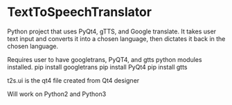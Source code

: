 # TextToSpeechTranslator
Python project that uses PyQt4, gTTS, and Google translate. It takes user text input and converts it into a chosen language, then dictates it back in the chosen language. 
 
Requires user to have googletrans, PyQT4, and gtts python modules installed. 
  pip install googletrans
  pip install PyQt4
  pip install gtts

t2s.ui is the qt4 file created from Qt4 designer

Will work on Python2 and Python3
